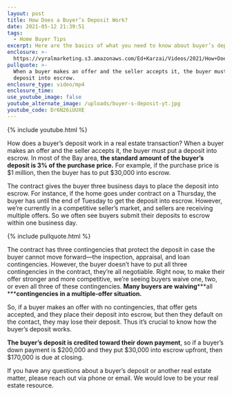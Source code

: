 ```yaml
---
layout: post
title: How Does a Buyer’s Deposit Work?
date: 2021-05-12 21:39:51
tags:
  - Home Buyer Tips
excerpt: Here are the basics of what you need to know about buyer’s deposits.
enclosure: >-
  https://vyralmarketing.s3.amazonaws.com/Ed+Karzai/Videos/2021/How+Does+a+Buyer%E2%80%99s+Deposit+Work_.mp4
pullquote: >-
  When a buyer makes an offer and the seller accepts it, the buyer must put a
  deposit into escrow.
enclosure_type: video/mp4
enclosure_time:
use_youtube_image: false
youtube_alternate_image: /uploads/buyer-s-deposit-yt.jpg
youtube_code: Dr6N26iUUXE
---
```

{% include youtube.html %}

How does a buyer’s deposit work in a real estate transaction? When a buyer makes an offer and the seller accepts it, the buyer must put a deposit into escrow. In most of the Bay area, **the standard amount of the buyer’s deposit is 3% of the purchase price.** For example, if the purchase price is $1 million, then the buyer has to put $30,000 into escrow.&nbsp;

The contract gives the buyer three business days to place the deposit into escrow. For instance, if the home goes under contract on a Thursday, the buyer has until the end of Tuesday to get the deposit into escrow. However, we’re currently in a competitive seller’s market, and sellers are receiving multiple offers. So we often see buyers submit their deposits to escrow within one business day.&nbsp;

{% include pullquote.html %}

The contract has three contingencies that protect the deposit in case the buyer cannot move forward—the inspection, appraisal, and loan contingencies. However, the buyer doesn’t have to put all three contingencies in the contract, they’re all negotiable. Right now, to make their offer stronger and more competitive, we’re seeing buyers waive one, two, or even all three of these contingencies. **Many buyers are waiving*****all *****contingencies in a multiple-offer situation.&nbsp;**

So, if a buyer makes an offer with no contingencies, that offer gets accepted, and they place their deposit into escrow, but then they default on the contact, they may lose their deposit. Thus it’s crucial to know how the buyer’s deposit works.&nbsp;

**The buyer’s deposit is credited toward their down payment**, so if a buyer’s down payment is $200,000 and they put $30,000 into escrow upfront, then $170,000 is due at closing.&nbsp;

If you have any questions about a buyer’s deposit or another real estate matter, please reach out via phone or email. We would love to be your real estate resource.
